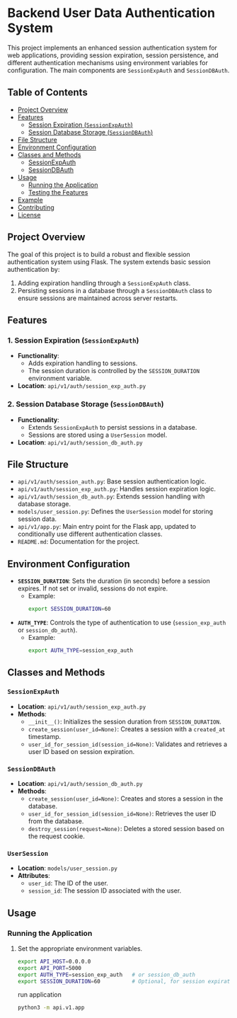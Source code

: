 # Backend User Data Authentication System

This project implements an enhanced session authentication system for web applications, providing session expiration, session persistence, and different authentication mechanisms using environment variables for configuration. The main components are `SessionExpAuth` and `SessionDBAuth`.

## Table of Contents

- [Project Overview](#project-overview)
- [Features](#features)
  - [Session Expiration (`SessionExpAuth`)](#1-session-expiration-sessionexpauth)
  - [Session Database Storage (`SessionDBAuth`)](#2-session-database-storage-sessiondbauth)
- [File Structure](#file-structure)
- [Environment Configuration](#environment-configuration)
- [Classes and Methods](#classes-and-methods)
  - [SessionExpAuth](#sessionexpauth)
  - [SessionDBAuth](#sessiondbauth)
- [Usage](#usage)
  - [Running the Application](#running-the-application)
  - [Testing the Features](#testing-the-features)
- [Example](#example)
- [Contributing](#contributing)
- [License](#license)

## Project Overview

The goal of this project is to build a robust and flexible session authentication system using Flask. The system extends basic session authentication by:
1. Adding expiration handling through a `SessionExpAuth` class.
2. Persisting sessions in a database through a `SessionDBAuth` class to ensure sessions are maintained across server restarts.

## Features

### 1. Session Expiration (`SessionExpAuth`)

- **Functionality**:
  - Adds expiration handling to sessions.
  - The session duration is controlled by the `SESSION_DURATION` environment variable.
- **Location**: `api/v1/auth/session_exp_auth.py`

### 2. Session Database Storage (`SessionDBAuth`)

- **Functionality**:
  - Extends `SessionExpAuth` to persist sessions in a database.
  - Sessions are stored using a `UserSession` model.
- **Location**: `api/v1/auth/session_db_auth.py`

## File Structure

- `api/v1/auth/session_auth.py`: Base session authentication logic.
- `api/v1/auth/session_exp_auth.py`: Handles session expiration logic.
- `api/v1/auth/session_db_auth.py`: Extends session handling with database storage.
- `models/user_session.py`: Defines the `UserSession` model for storing session data.
- `api/v1/app.py`: Main entry point for the Flask app, updated to conditionally use different authentication classes.
- `README.md`: Documentation for the project.

## Environment Configuration

- **`SESSION_DURATION`**: Sets the duration (in seconds) before a session expires. If not set or invalid, sessions do not expire.
  - Example:
    ```bash
    export SESSION_DURATION=60
    ```
- **`AUTH_TYPE`**: Controls the type of authentication to use (`session_exp_auth` or `session_db_auth`).
  - Example:
    ```bash
    export AUTH_TYPE=session_exp_auth
    ```

## Classes and Methods

### `SessionExpAuth`

- **Location**: `api/v1/auth/session_exp_auth.py`
- **Methods**:
  - `__init__()`: Initializes the session duration from `SESSION_DURATION`.
  - `create_session(user_id=None)`: Creates a session with a `created_at` timestamp.
  - `user_id_for_session_id(session_id=None)`: Validates and retrieves a user ID based on session expiration.

### `SessionDBAuth`

- **Location**: `api/v1/auth/session_db_auth.py`
- **Methods**:
  - `create_session(user_id=None)`: Creates and stores a session in the database.
  - `user_id_for_session_id(session_id=None)`: Retrieves the user ID from the database.
  - `destroy_session(request=None)`: Deletes a stored session based on the request cookie.

### `UserSession`

- **Location**: `models/user_session.py`
- **Attributes**:
  - `user_id`: The ID of the user.
  - `session_id`: The session ID associated with the user.

## Usage

### Running the Application

1. Set the appropriate environment variables.
   ```bash
   export API_HOST=0.0.0.0
   export API_PORT=5000
   export AUTH_TYPE=session_exp_auth   # or session_db_auth
   export SESSION_DURATION=60          # Optional, for session expiration
   ```
   run application
   ```bash
   python3 -m api.v1.app
